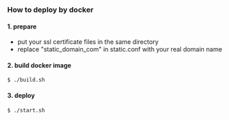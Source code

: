 ### How to deploy by docker

#### 1. prepare
* put your ssl certificate files in the same directory
* replace "static_domain_com" in static.conf with your real domain name

#### 2. build docker image
```
$ ./build.sh
```

#### 3. deploy
```
$ ./start.sh
```